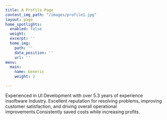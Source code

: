 ```yaml
---
title: A Profile Page
content_img_path: "/images/profile1.jpg"
layout: page
home_spotlights:
  enabled: false
  weight: 
  excerpt: ''
  home_img:
    path: ''
    data_position: ''
    url: ''
menu:
  main:
    name: Generic
    weight: 2

---
```

Experienced in UI Development with over 5.3 years of experience insoftware Industry. Excellent reputation for resolving problems, improving customer satisfaction, and driving overall operational improvements.Consistently saved costs while increasing profits.